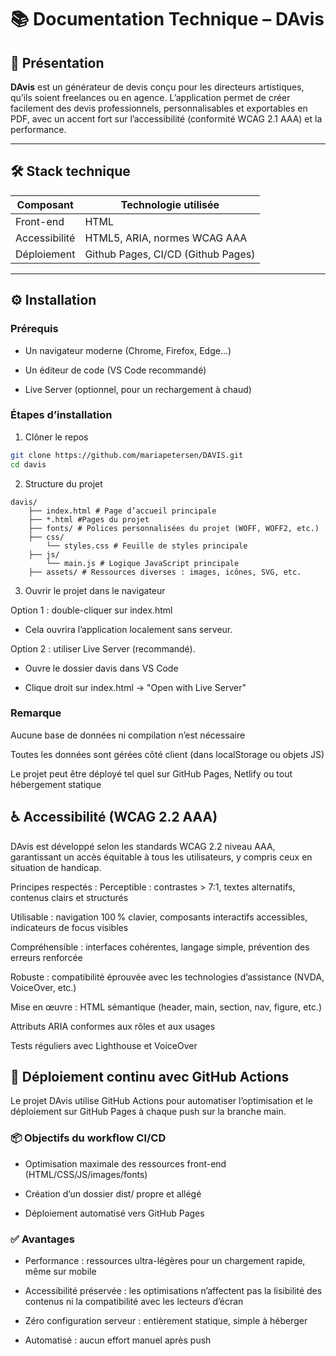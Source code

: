 # 📚 Documentation Technique – DAvis

## 🎨 Présentation

**DAvis** est un générateur de devis conçu pour les directeurs artistiques, qu’ils soient freelances ou en agence. L’application permet de créer facilement des devis professionnels, personnalisables et exportables en PDF, avec un accent fort sur l’accessibilité (conformité WCAG 2.1 AAA) et la performance.

---

## 🛠️ Stack technique

| Composant        | Technologie utilisée        |
|------------------|-----------------------------|
| Front-end        | HTML | CSS | Javascript       |
| Accessibilité    | HTML5, ARIA, normes WCAG AAA|
| Déploiement      | Github Pages, CI/CD (Github Pages)       |

---

## ⚙️ Installation

### Prérequis
- Un navigateur moderne (Chrome, Firefox, Edge…)

- Un éditeur de code (VS Code recommandé)

- Live Server (optionnel, pour un rechargement à chaud)

### Étapes d’installation

1. Clôner le repos
```bash
git clone https://github.com/mariapetersen/DAVIS.git
cd davis
```

2. Structure du projet 
```text
davis/ 
    ├── index.html # Page d’accueil principale
    ├── *.html #Pages du projet
    ├── fonts/ # Polices personnalisées du projet (WOFF, WOFF2, etc.) 
    ├── css/ 
        └── styles.css # Feuille de styles principale 
    ├── js/  
        └── main.js # Logique JavaScript principale 
    ├── assets/ # Ressources diverses : images, icônes, SVG, etc.
```


3. Ouvrir le projet dans le navigateur

Option 1 : double-cliquer sur index.html
- Cela ouvrira l’application localement sans serveur.

Option 2 : utiliser Live Server (recommandé).
- Ouvre le dossier davis dans VS Code

- Clique droit sur index.html → "Open with Live Server"

### Remarque
Aucune base de données ni compilation n’est nécessaire

Toutes les données sont gérées côté client (dans localStorage ou objets JS)

Le projet peut être déployé tel quel sur GitHub Pages, Netlify ou tout hébergement statique

## ♿ Accessibilité (WCAG 2.2 AAA)
DAvis est développé selon les standards WCAG 2.2 niveau AAA, garantissant un accès équitable à tous les utilisateurs, y compris ceux en situation de handicap.

Principes respectés :
Perceptible : contrastes > 7:1, textes alternatifs, contenus clairs et structurés

Utilisable : navigation 100 % clavier, composants interactifs accessibles, indicateurs de focus visibles

Compréhensible : interfaces cohérentes, langage simple, prévention des erreurs renforcée

Robuste : compatibilité éprouvée avec les technologies d’assistance (NVDA, VoiceOver, etc.)

Mise en œuvre :
HTML sémantique (header, main, section, nav, figure, etc.)

Attributs ARIA conformes aux rôles et aux usages

Tests réguliers avec Lighthouse et VoiceOver

## 🚀 Déploiement continu avec GitHub Actions
Le projet DAvis utilise GitHub Actions pour automatiser l’optimisation et le déploiement sur GitHub Pages à chaque push sur la branche main.

### 📦 Objectifs du workflow CI/CD
- Optimisation maximale des ressources front-end (HTML/CSS/JS/images/fonts)

- Création d’un dossier dist/ propre et allégé

- Déploiement automatisé vers GitHub Pages

### ✅ Avantages
- Performance : ressources ultra-légères pour un chargement rapide, même sur mobile

- Accessibilité préservée : les optimisations n’affectent pas la lisibilité des contenus ni la compatibilité avec les lecteurs d’écran

- Zéro configuration serveur : entièrement statique, simple à héberger

- Automatisé : aucun effort manuel après push

